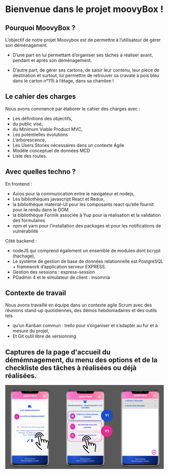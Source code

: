 # Bienvenue dans le projet moovyBox !

## Pourquoi MoovyBox ?

L’objectif de notre projet Moovybox est de permettre à l’utilisateur de gérer son déménagement.

  - D’une part en lui permettant d’organiser ses tâches à réaliser avant, pendant et après son déménagement.

  - D’autre part, de gérer ses cartons, de saisir leur contenu, leur pièce de destination et surtout, lui permettre de retrouver sa cravate à pois bleu dans le carton n°115 à l’étage, dans sa chambre ! 

## Le cahier des charges

Nous avons commencé par élaborer le cahier des charges avec : 

  - Les définitions des objectifs,
  - du public visé,
  - du Minimum Viable Product MVC,
  - Les potentielles évolutions
  - L’arborescence,
  - Les Users Stories nécessaires dans un contexte Agile
  - Modèle conceptuel de données MCD 
  - Liste des routes. 

## Avec quelles techno ?

En frontend :
  - Axios pour la communication entre le navigateur et nodejs, 
  - Les bibliothèques javascript React et Redux,
  - la bibliothèque material-UI pour les composants react qu’elle fournit pour le rendu dans le DOM
  - la bibliothèque Formik associée à Yup pour la réalisation et la validation des formulaires
  - npm et yarn pour l’installation des packages et pour les notifications de vulnérabilité
  
Côté backend :

  - nodeJS qui comprend également un ensemble de modules dont bcrypt (hachage),
  - Le système de gestion de base de données relationnelle est PostgreSQL + framework d’application serveur EXPRESS. 
  - Gestion des sessions : express-session
  - PGadmin 4 et le simulateur de client : insomnia  
  
## Contexte de travail

Nous avons travaillé en équipe dans un contexte agile Scrum avec des réunions stand-up quotidiennes, des démos hebdomadaires et des outils tels
  - qu’un Kanban commun : trello pour s’organiser et s’adapter au fur et à mesure du projet,
  - Et Git outil libre de versionning 


## Captures de la page d'accueil du démémnagement, du menu des options et de la checkliste des tâches à réalisées ou déjà réalisées.

![capture du projet moovybox](capture-des-rendus.jpg)